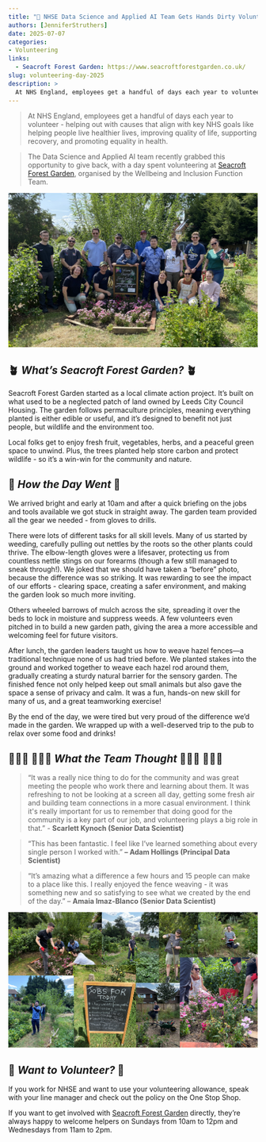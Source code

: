 ```yaml
---
title: "🌱 NHSE Data Science and Applied AI Team Gets Hands Dirty Volunteering at Seacroft Forest Garden 🌱"
authors: [JenniferStruthers]
date: 2025-07-07
categories:
- Volunteering
links:
  - Seacroft Forest Garden: https://www.seacroftforestgarden.co.uk/
slug: volunteering-day-2025
description: >
  At NHS England, employees get a handful of days each year to volunteer - helping out with causes that align with key NHS goals like helping people live healthier lives, improving quality of life, supporting recovery, and promoting equality in health.
---
```


>   At NHS England, employees get a handful of days each year to volunteer - helping out with causes that align with key NHS goals like helping people live healthier lives, improving quality of life, supporting recovery, and promoting equality in health.

> The Data Science and Applied AI team recently grabbed this opportunity to give back, with a day spent volunteering at [Seacroft Forest Garden](https://www.seacroftforestgarden.co.uk/), organised by the Wellbeing and Inclusion Function Team.


<!-- more -->

![Picture of the NHSE Data Science and Applied AI team, with a flower bed](../../images/blogs_images/volunteering/team_picture.jpg)


## 🪴 _What’s Seacroft Forest Garden?_ 🪴

Seacroft Forest Garden started as a local climate action project. It’s built on what used to be a neglected patch of land owned by Leeds City Council Housing. The garden follows permaculture principles, meaning everything planted is either edible or useful, and it’s designed to benefit not just people, but wildlife and the environment too.

Local folks get to enjoy fresh fruit, vegetables, herbs, and a peaceful green space to unwind. Plus, the trees planted help store carbon and protect wildlife - so it’s a win-win for the community and nature.


## 🌿 _How the Day Went_ 🌿

We arrived bright and early at 10am and after a quick briefing on the jobs and tools available we got stuck in straight away. The garden team provided all the gear we needed - from gloves to drills.

There were lots of different tasks for all skill levels. Many of us started by weeding, carefully pulling out nettles by the roots so the other plants could thrive. The elbow-length gloves were a lifesaver, protecting us from countless nettle stings on our forearms (though a few still managed to sneak through!). We joked that we should have taken a “before” photo, because the difference was so striking. It was rewarding to see the impact of our efforts - clearing space, creating a safer environment, and making the garden look so much more inviting.

Others wheeled barrows of mulch across the site, spreading it over the beds to lock in moisture and suppress weeds. A few volunteers even pitched in to build a new garden path, giving the area a more accessible and welcoming feel for future visitors.

After lunch, the garden leaders taught us how to weave hazel fences—a traditional technique none of us had tried before. We planted stakes into the ground and worked together to weave each hazel rod around them, gradually creating a sturdy natural barrier for the sensory garden. The finished fence not only helped keep out small animals but also gave the space a sense of privacy and calm. It was a fun, hands-on new skill for many of us, and a great teamworking exercise!

By the end of the day, we were tired but very proud of the difference we’d made in the garden. We wrapped up with a well-deserved trip to the pub to relax over some food and drinks!

## 👩🏼‍🌾 🧑🏻‍🌾 _What the Team Thought_ 🧑🏻‍🌾 👩🏼‍🌾

>  “It was a really nice thing to do for the community and was great meeting the people who work there and learning about them. It was refreshing to not be looking at a screen all day, getting some fresh air and building team connections in a more casual environment. I think it's really important for us to remember that doing good for the community is a key part of our job, and volunteering plays a big role in that.” - **Scarlett Kynoch (Senior Data Scientist)**

> “This has been fantastic. I feel like I’ve learned something about every single person I worked with.” **– Adam Hollings (Principal Data Scientist)**

> “It’s amazing what a difference a few hours and 15 people can make to a place like this. I really enjoyed the fence weaving - it was something new and so satisfying to see what we created by the end of the day.” – **Amaia Imaz-Blanco (Senior Data Scientist)**

![Collage of images of the team working in the garden](../../images/blogs_images/volunteering/collage.png)

## 🍃 _Want to Volunteer?_ 🍃

If you work for NHSE and want to use your volunteering allowance, speak with your line manager and check out the policy on the One Stop Shop.

If you want to get involved with [Seacroft Forest Garden](https://www.seacroftforestgarden.co.uk/) directly, they’re always happy to welcome helpers on Sundays from 10am to 12pm and Wednesdays from 11am to 2pm.

